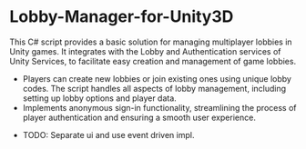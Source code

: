 # Lobby-Manager-for-Unity3D

This C# script provides a basic solution for managing multiplayer lobbies in Unity games.
It integrates with the Lobby and Authentication services of Unity Services, to facilitate easy creation and management of game lobbies.

* Players can create new lobbies or join existing ones using unique lobby codes. The script handles all aspects of lobby management, including setting up lobby options and player data.
* Implements anonymous sign-in functionality, streamlining the process of player authentication and ensuring a smooth user experience.


- TODO: Separate ui and use event driven impl.

